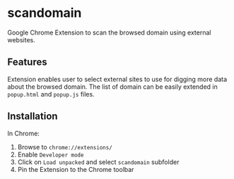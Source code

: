 # scandomain
Google Chrome Extension to scan the browsed domain using external websites.

## Features
Extension enables user to select external sites to use for digging more data about the browsed domain. 
The list of domain can be easily extended in `popup.html` and `popup.js` files.

## Installation
In Chrome: 
1. Browse to `chrome://extensions/`
2. Enable `Developer mode`
3. Click on `Load unpacked` and select `scandomain` subfolder
4. Pin the Extension to the Chrome toolbar


